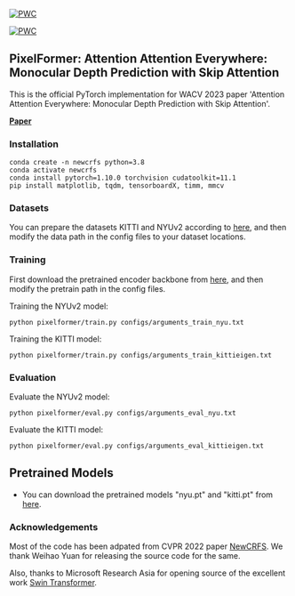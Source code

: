 [![PWC](https://img.shields.io/endpoint.svg?url=https://paperswithcode.com/badge/attention-attention-everywhere-monocular/monocular-depth-estimation-on-nyu-depth-v2)](https://paperswithcode.com/sota/monocular-depth-estimation-on-nyu-depth-v2?p=attention-attention-everywhere-monocular)

[![PWC](https://img.shields.io/endpoint.svg?url=https://paperswithcode.com/badge/attention-attention-everywhere-monocular/monocular-depth-estimation-on-kitti-eigen)](https://paperswithcode.com/sota/monocular-depth-estimation-on-kitti-eigen?p=attention-attention-everywhere-monocular)

## PixelFormer: Attention Attention Everywhere: Monocular Depth Prediction with Skip Attention
This is the official PyTorch implementation for WACV 2023 paper 'Attention Attention Everywhere: Monocular Depth Prediction with Skip Attention'.

**[Paper](https://arxiv.org/pdf/2210.09071)** <br />


### Installation
```
conda create -n newcrfs python=3.8
conda activate newcrfs
conda install pytorch=1.10.0 torchvision cudatoolkit=11.1
pip install matplotlib, tqdm, tensorboardX, timm, mmcv
```


### Datasets
You can prepare the datasets KITTI and NYUv2 according to [here](https://github.com/cleinc/bts), and then modify the data path in the config files to your dataset locations.


### Training
First download the pretrained encoder backbone from [here](https://github.com/microsoft/Swin-Transformer), and then modify the pretrain path in the config files.

Training the NYUv2 model:
```
python pixelformer/train.py configs/arguments_train_nyu.txt
```

Training the KITTI model:
```
python pixelformer/train.py configs/arguments_train_kittieigen.txt
```


### Evaluation
Evaluate the NYUv2 model:
```
python pixelformer/eval.py configs/arguments_eval_nyu.txt
```

Evaluate the KITTI model:
```
python pixelformer/eval.py configs/arguments_eval_kittieigen.txt
```

## Pretrained Models
* You can download the pretrained models "nyu.pt" and "kitti.pt" from [here](https://drive.google.com/drive/folders/1Feo67jEbccqa-HojTHG7ljTXOW2yuX-X?usp=share_link).



### Acknowledgements
Most of the code has been adpated from CVPR 2022 paper [NewCRFS](https://github.com/aliyun/NeWCRFs). We thank Weihao Yuan for releasing the source code for the same.

Also, thanks to Microsoft Research Asia for opening source of the excellent work [Swin Transformer](https://github.com/microsoft/Swin-Transformer).